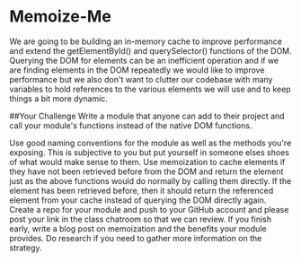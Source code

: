 # Memoize-Me

We are going to be building an in-memory cache to improve performance and extend the getElementById() and querySelector() functions of the DOM. Querying the DOM for elements can be an inefficient operation and if we are finding elements in the DOM repeatedly we would like to improve performance but we also don't want to clutter our codebase with many variables to hold references to the various elements we will use and to keep things a bit more dynamic.

##Your Challenge Write a module that anyone can add to their project and call your module's functions instead of the native DOM functions.

Use good naming conventions for the module as well as the methods you're exposing. This is subjective to you but put yourself in someone elses shoes of what would make sense to them.
Use memoization to cache elements if they have not been retrieved before from the DOM and return the element just as the above functions would do normally by calling them directly.
If the element has been retrieved before, then it should return the referenced element from your cache instead of querying the DOM directly again.
Create a repo for your module and push to your GitHub account and please post your link in the class chatroom so that we can review.
If you finish early, write a blog post on memoization and the benefits your module provides. Do research if you need to gather more information on the strategy.
